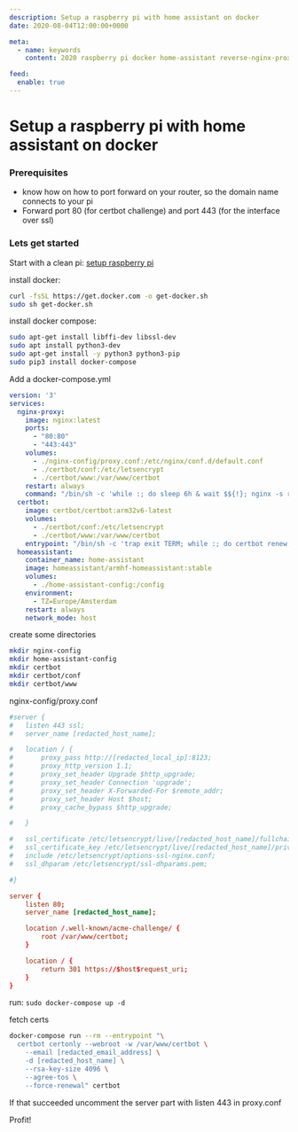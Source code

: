 ```yaml
---
description: Setup a raspberry pi with home assistant on docker
date: 2020-08-04T12:00:00+0000

meta:
  - name: keywords
    content: 2020 raspberry pi docker home-assistant reverse-nginx-proxy

feed:
  enable: true
---
```


# Setup a raspberry pi with home assistant on docker

### Prerequisites
- know how on how to port forward on your router, so the domain name connects to your pi
- Forward port 80 (for certbot challenge) and port 443 (for the interface over ssl)

### Lets get started
Start with a clean pi: [setup raspberry pi](./04-13-raspberry-pi-setup.md)

install docker:
```bash
curl -fsSL https://get.docker.com -o get-docker.sh
sudo sh get-docker.sh
```

install docker compose:
```bash
sudo apt-get install libffi-dev libssl-dev
sudo apt install python3-dev
sudo apt-get install -y python3 python3-pip
sudo pip3 install docker-compose
```

Add a docker-compose.yml
```yml
version: '3'
services:
  nginx-proxy:
    image: nginx:latest
    ports:
      - "80:80"
      - "443:443"
    volumes:
      - ./nginx-config/proxy.conf:/etc/nginx/conf.d/default.conf
      - ./certbot/conf:/etc/letsencrypt
      - ./certbot/www:/var/www/certbot
    restart: always
    command: "/bin/sh -c 'while :; do sleep 6h & wait $${!}; nginx -s reload; done & nginx -g \"daemon off;\"'"
  certbot:
    image: certbot/certbot:arm32v6-latest
    volumes:
      - ./certbot/conf:/etc/letsencrypt
      - ./certbot/www:/var/www/certbot
    entrypoint: "/bin/sh -c 'trap exit TERM; while :; do certbot renew; sleep 12h & wait $${!}; done;'"
  homeassistant:
    container_name: home-assistant
    image: homeassistant/armhf-homeassistant:stable
    volumes:
      - ./home-assistant-config:/config
    environment:
      - TZ=Europe/Amsterdam
    restart: always
    network_mode: host
```

create some directories
```bash
mkdir nginx-config
mkdir home-assistant-config
mkdir certbot
mkdir certbot/conf
mkdir certbot/www
```

nginx-config/proxy.conf
```conf
#server {
#	listen 443 ssl;
#	server_name [redacted_host_name];

#	location / {
#		proxy_pass http://[redacted_local_ip]:8123;
#		proxy_http_version 1.1;
#		proxy_set_header Upgrade $http_upgrade;
#		proxy_set_header Connection 'upgrade';
#		proxy_set_header X-Forwarded-For $remote_addr;
#		proxy_set_header Host $host;
#		proxy_cache_bypass $http_upgrade;

#	}

#	ssl_certificate /etc/letsencrypt/live/[redacted_host_name]/fullchain.pem;
#	ssl_certificate_key /etc/letsencrypt/live/[redacted_host_name]/privkey.pem;
#	include /etc/letsencrypt/options-ssl-nginx.conf;
#	ssl_dhparam /etc/letsencrypt/ssl-dhparams.pem;

#}

server {
    listen 80;
    server_name [redacted_host_name];

    location /.well-known/acme-challenge/ {
        root /var/www/certbot;
    }

    location / {
        return 301 https://$host$request_uri;
    }    
}
```

run: `sudo docker-compose up -d`

fetch certs
```bash
docker-compose run --rm --entrypoint "\
  certbot certonly --webroot -w /var/www/certbot \
    --email [redacted_email_address] \
    -d [redacted_host_name] \
    --rsa-key-size 4096 \
    --agree-tos \
    --force-renewal" certbot
```

If that succeeded uncomment the server part with listen 443 in proxy.conf

Profit!

<disqus />
